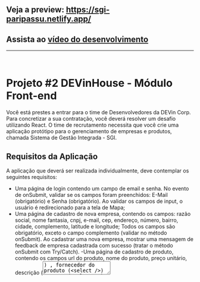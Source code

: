 ## Veja a preview: https://sgi-paripassu.netlify.app/
## Assista ao [vídeo do desenvolvimento](https://www.linkedin.com/posts/amaralcamilla_devinhouse-senai-frontend-activity-6868653965689679872-8g4s)

<hr>
<br>

# Projeto #2 DEVinHouse - Módulo Front-end

Você está prestes a entrar para o time de Desenvolvedores da DEVin Corp. Para concretizar a sua contratação, você deverá resolver um desafio utilizando React. O time de recrutamento necessita que você crie uma aplicação protótipo para o gerenciamento de empresas e produtos, chamada Sistema de Gestão Integrada - SGI.

## Requisitos da Aplicação
A aplicação que deverá ser realizada individualmente, deve contemplar os seguintes requisitos:
- Uma página de login contendo um campo de email e senha. No evento de onSubmit, validar se os campos foram preenchidos: E-Mail (obrigatório) e Senha (obrigatório). Ao validar os campos de input, o usuário é redirecionado para a tela de Mapa;
- Uma página de cadastro de nova empresa, contendo os campos: razão social, nome fantasia, cnpj, e-mail, cep, endereço, número, bairro, cidade, complemento, latitude e longitude; Todos os campos são obrigatório, exceto o campo complemento (validar no método onSubmit). Ao cadastrar uma nova empresa, mostrar uma mensagem de feedback de empresa cadastrada com sucesso (tratar o método onSubmit com Try/Catch).
-Uma página de cadastro de produto, contendo os campos url do produto, nome do produto, preço unitário, descrição (<textarea/>) , fornecedor do produto (<select />)  e grupo (<select />) .  Ao cadastrar um novo produto, mostrar uma mensagem de feedback de produto cadastrado com sucesso (tratar o método onSubmit com Try/Catch). As opções do select de grupo e fornecedor devem ser preenchidas de acordo com as rotas /categorias e /fornecedores
- Uma tela de mapa,  contendo um Mapa centralizado e com marcadores de todas as empresas cadastradas no sistema (usar a latitude e longitude da empresa para definir a localização no mapa). 
- Uma implementação extra por parte do aluno.

## Plano de Projeto
Ao construir a aplicação Sistema de gestão integrada - SGI  contendo as páginas de Mapa, Empresas, Produtos e login,  o aluno estará colocando em prática os aprendizados em:
- HTML: principais tags como head, title, body, div, h1, form, input, button, ul, li. Atributos de tags como class, id, type.
- CSS: estilizar a página, os botões, inputs, alterar atributos dos elementos da tela de acordo com a interação do usuário para uma melhor experiência do usuário (UX), Alinhamento de elementos com flex-box.
- Javascript: variáveis, arrays, funções .map(), .filter(), .reducer(),  manipulação de eventos onChange, onSubmit, json-server.
- React: Componentes funcionais, Props, useEffect, useState, Estado do componente, Componentes de terceiros (react-leaflet), validação de formulários, chamadas para API usando API Fetch.

